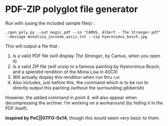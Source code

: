 # PDF-ZIP polyglot file generator
Run with (using the included sample files) : 
```
./gen_poly.py --out magic.pdf --in "CAMUS, Albert - The Stranger.pdf" --message monalisa_joconde_ascii.txt --zip hyeronimus_bosch.jpg
```

This will output a file that : 
1. Is a valid PDF file (will display *The Stranger*, by Camus, when you open it)
2. Is a valid ZIP file (will unzip to a famous painting by Hyeronimus Bosch, and a splendid rendition of the Mona Lisa in ASCII)
3. Will actually display this rendition when run thru `cat`
4. Also includes, just before this, the command which is to be run to directly output this painting (without the surrounding gibberish)

However, the added command in point 4. will also appear when decompressing the archive. I’m working on a workaround (by hiding it in the PDF itself).

**Inspired by PoC||GTFO-0x14**, though this would seem very basic to them.